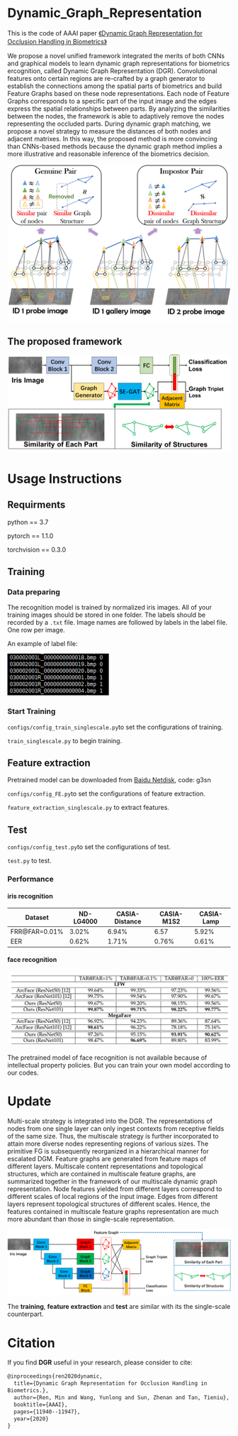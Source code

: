 # Dynamic_Graph_Representation
This is the code of AAAI paper [《Dynamic Graph Representation for Occlusion Handling in Biometrics》](https://arxiv.org/abs/1912.00377v2)
  
We propose a novel unified framework integrated the merits of both CNNs and graphical models to learn dynamic graph representations for biometrics ercognition, called Dynamic Graph Representation (DGR). Convolutional features onto certain regions are re-crafted by a graph generator to establish the connections among the spatial parts of biometrics and build Feature Graphs based on these node representations. Each node of Feature Graphs corresponds to a specific part of the input image and the edges express the spatial relationships between parts. By analyzing the similarities between the nodes, the framework is able to adaptively remove the nodes representing the occluded parts. During dynamic graph matching, we propose a novel strategy to measure the distances of both nodes and adjacent matrixes. In this way, the proposed method is more convincing than CNNs-based methods because the dynamic graph method implies a more illustrative and reasonable inference of the biometrics decision.

![arch](main_idea_7.png)

## The proposed framework

![arch](framework.png)

# Usage Instructions

## Requirments

python == 3.7

pytorch == 1.1.0

torchvision == 0.3.0

## Training

### Data preparing

The recognition model is trained by normalized iris images. All of your training images should be stored in one folder. The labels should be recorded by a `.txt` file.
Image names are followed by labels in the label file. One row per image.

An example of label file:

![arch](txt_example.PNG)

### Start Training

`configs/config_train_singlescale.py`to set the configurations of training.

`train_singlescale.py` to begin training.

## Feature extraction

Pretrained model can be downloaded from [Baidu Netdisk](https://pan.baidu.com/s/1fOkdHLThw5x0QiFT2f5zYQ), code: g3sn

`configs/config_FE.py`to set the configurations of feature extraction.

`feature_extraction_singlescale.py` to extract features.

## Test

`configs/config_test.py`to set the configurations of test.

`test.py` to test.

### Performance

#### iris recognition
Dataset       | ND-LG4000 | CASIA-Distance | CASIA-M1S2 | CASIA-Lamp
--- |--- |--- |--- |--- 
FRR@FAR=0.01% | 3.02%     | 6.94%          | 6.57       | 5.92%
EER           | 0.62%     | 1.71%          | 0.76%      | 0.61%

#### face recognition
![arch](face_recognition.PNG)

The pretrained model of face recognition is not available because of intellectual property policies.
But you can train your own model according to our codes.

# Update

Multi-scale strategy is integrated into the DGR. The representations of nodes from one single layer can only ingest contexts from receptive fields of the same size. Thus, the multiscale strategy is further incorporated to attain more diverse nodes representing regions of various sizes. The primitive FG is subsequently reorganized in a hierarchical manner for escalated DGM. Feature graphs are generated from feature maps of different layers. Multiscale content representations and topological structures, which are contained in multiscale feature graphs, are summarized together in the framework of our multiscale dynamic graph representation. Node features yielded from different layers correspond to different scales of local regions of the input image. Edges from different layers represent topological structures of different scales. Hence, the features contained in multiscale feature graphs representation are much more abundant than those in single-scale representation.

![arch](framework_multiscale.png)

The **training**, **feature extraction** and **test** are similar with its the single-scale counterpart.

# Citation
If you find **DGR** useful in your research, please consider to cite:

    @inproceedings{ren2020dynamic,
      title={Dynamic Graph Representation for Occlusion Handling in Biometrics.},
      author={Ren, Min and Wang, Yunlong and Sun, Zhenan and Tan, Tieniu},
      booktitle={AAAI},
      pages={11940--11947},
      year={2020}
    }

